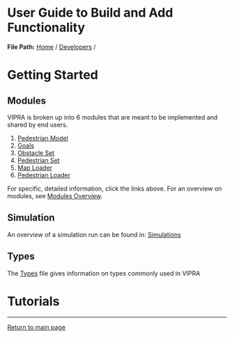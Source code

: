# User Guide to Build and Add Functionality

**File Path:** [Home](../MainPage.md) / [Developers](Developers.md) / 

# Getting Started

## Modules

VIPRA is broken up into 6 modules that are meant to be implemented and shared by end users.

1. [Pedestrian Model](Modules/PedestrianModel.md)
2. [Goals](Modules/Goals.md)
3. [Obstacle Set](Modules/ObstacleSet.md)
4. [Pedestrian Set](Modules/PedestrianSet.md)
5. [Map Loader](Modules/Map_Loader.md)
6. [Pedestrian Loader](Modules/PedestrianLoader.md)

For specific, detailed information, click the links above. For an overview on modules, see [Modules Overview](./Modules/ModulesOverview.md).

## Simulation

An overview of a simulation run can be found in: [Simulations](Simulation.md)

## Types

The [Types](VIPRATypes.md) file gives information on types commonly used in VIPRA

# Tutorials




---

[Return to main page](../MainPage.md)